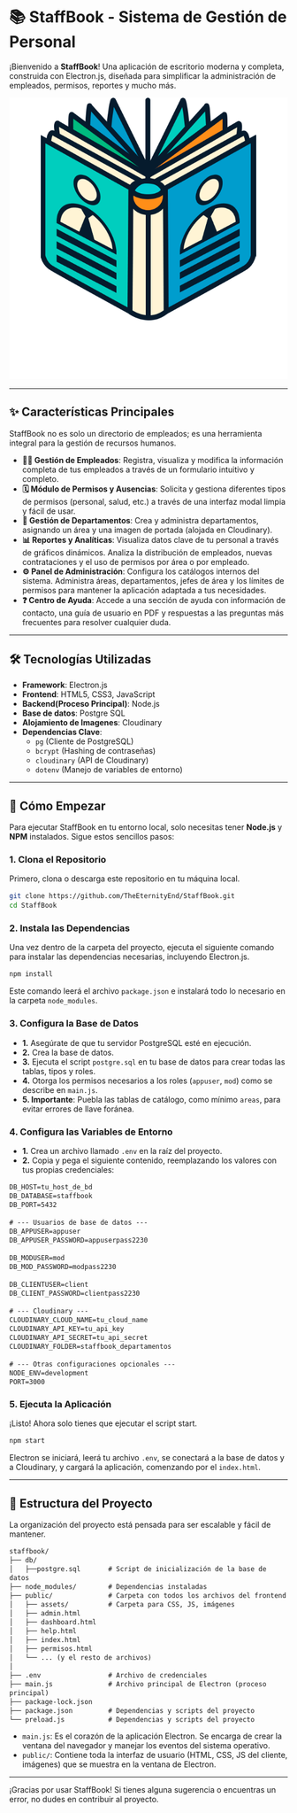 # 📚 StaffBook - Sistema de Gestión de Personal

¡Bienvenido a **StaffBook**! Una aplicación de escritorio moderna y completa, construida con Electron.js, diseñada para simplificar la administración de empleados, permisos, reportes y mucho más.

![Imagen del Dashboard de StaffBook](public/assets/images/mainLogo1.png)

---

## ✨ Características Principales

StaffBook no es solo un directorio de empleados; es una herramienta integral para la gestión de recursos humanos.

* **👨‍💼 Gestión de Empleados**: Registra, visualiza y modifica la información completa de tus empleados a través de un formulario intuitivo y completo.
* **🗓️ Módulo de Permisos y Ausencias**: Solicita y gestiona diferentes tipos de permisos (personal, salud, etc.) a través de una interfaz modal limpia y fácil de usar.
* **🏢 Gestión de Departamentos**: Crea y administra departamentos, asignando un área y una imagen de portada (alojada en Cloudinary).
* **📊 Reportes y Analíticas**: Visualiza datos clave de tu personal a través de gráficos dinámicos. Analiza la distribución de empleados, nuevas contrataciones y el uso de permisos por área o por empleado.
* **⚙️ Panel de Administración**: Configura los catálogos internos del sistema. Administra áreas, departamentos, jefes de área y los límites de permisos para mantener la aplicación adaptada a tus necesidades.
* **❓ Centro de Ayuda**: Accede a una sección de ayuda con información de contacto, una guía de usuario en PDF y respuestas a las preguntas más frecuentes para resolver cualquier duda.

---
## 🛠️ Tecnologías Utilizadas
* **Framework**: Electron.js
* **Frontend**: HTML5, CSS3, JavaScript
* **Backend(Proceso Principal)**: Node.js
* **Base de datos**: Postgre SQL
* **Alojamiento de Imagenes**: Cloudinary
* **Dependencias Clave**:
    * `pg` (Cliente de PostgreSQL)
    * `bcrypt` (Hashing de contraseñas)
    * `cloudinary` (API de Cloudinary)
    * `dotenv` (Manejo de variables de entorno)
---

## 🚀 Cómo Empezar

Para ejecutar StaffBook en tu entorno local, solo necesitas tener **Node.js** y **NPM** instalados. Sigue estos sencillos pasos:

### 1. Clona el Repositorio

Primero, clona o descarga este repositorio en tu máquina local.

```bash
git clone https://github.com/TheEternityEnd/StaffBook.git
cd StaffBook
```

### 2. Instala las Dependencias

Una vez dentro de la carpeta del proyecto, ejecuta el siguiente comando para instalar las dependencias necesarias, incluyendo Electron.js.

```bash
npm install
```

Este comando leerá el archivo `package.json` e instalará todo lo necesario en la carpeta `node_modules`.

### 3. Configura la Base de Datos

* **1.** Asegúrate de que tu servidor PostgreSQL esté en ejecución.
* **2.** Crea la base de datos.
* **3.** Ejecuta el script `postgre.sql` en tu base de datos para crear todas las tablas, tipos y roles.
* **4.** Otorga los permisos necesarios a los roles (`appuser`, `mod`) como se describe en `main.js`.
* **5. Importante**: Puebla las tablas de catálogo, como mínimo `areas`, para evitar errores de llave foránea.

### 4. Configura las Variables de Entorno

* **1.** Crea un archivo llamado `.env` en la raíz del proyecto.
* **2.** Copia y pega el siguiente contenido, reemplazando los valores con tus propias credenciales:

```.env
DB_HOST=tu_host_de_bd
DB_DATABASE=staffbook
DB_PORT=5432

# --- Usuarios de base de datos ---
DB_APPUSER=appuser
DB_APPUSER_PASSWORD=appuserpass2230

DB_MODUSER=mod
DB_MOD_PASSWORD=modpass2230

DB_CLIENTUSER=client
DB_CLIENT_PASSWORD=clientpass2230

# --- Cloudinary ---
CLOUDINARY_CLOUD_NAME=tu_cloud_name
CLOUDINARY_API_KEY=tu_api_key
CLOUDINARY_API_SECRET=tu_api_secret
CLOUDINARY_FOLDER=staffbook_departamentos

# --- Otras configuraciones opcionales ---
NODE_ENV=development
PORT=3000
```

### 5. Ejecuta la Aplicación

¡Listo! Ahora solo tienes que ejecutar el script start.

```Bash
npm start
```

Electron se iniciará, leerá tu archivo `.env`, se conectará a la base de datos y a Cloudinary, y cargará la aplicación, comenzando por el `index.html`.

---

## 📂 Estructura del Proyecto

La organización del proyecto está pensada para ser escalable y fácil de mantener.

```
staffbook/
├── db/
│   ├──postgre.sql       # Script de inicialización de la base de datos
├── node_modules/        # Dependencias instaladas
├── public/              # Carpeta con todos los archivos del frontend
│   ├── assets/          # Carpeta para CSS, JS, imágenes
│   ├── admin.html
│   ├── dashboard.html
│   ├── help.html
│   ├── index.html
│   ├── permisos.html
│   └── ... (y el resto de archivos)
│
├── .env                 # Archivo de credenciales
├── main.js              # Archivo principal de Electron (proceso principal)
├── package-lock.json
├── package.json         # Dependencias y scripts del proyecto
└── preload.js           # Dependencias y scripts del proyecto
```

* `main.js`: Es el corazón de la aplicación Electron. Se encarga de crear la ventana del navegador y manejar los eventos del sistema operativo.
* `public/`: Contiene toda la interfaz de usuario (HTML, CSS, JS del cliente, imágenes) que se muestra en la ventana de Electron.

---

¡Gracias por usar StaffBook! Si tienes alguna sugerencia o encuentras un error, no dudes en contribuir al proyecto.

